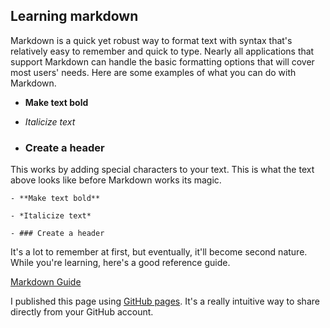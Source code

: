 ## Learning markdown

Markdown is a quick yet robust way to format text with syntax that's relatively easy to remember and quick to type. Nearly all applications that support Markdown can handle the basic formatting options that will cover most users' needs. Here are some examples of what you can do with Markdown.

- **Make text bold**
- *Italicize text*
 
- ### Create a header
 

This works by adding special characters to your text. This is what the text above looks like before Markdown works its magic.

```
- **Make text bold**
 
- *Italicize text*
 
- ### Create a header
```

It's a lot to remember at first, but eventually, it'll become second nature. While you're learning, here's a good reference guide.

[Markdown Guide](https://www.markdownguide.org/basic-syntax/ "Overview of common Markdown syntax")

I published this page using [GitHub pages](https://pages.github.com). It's a really intuitive way to share directly from your GitHub account.
